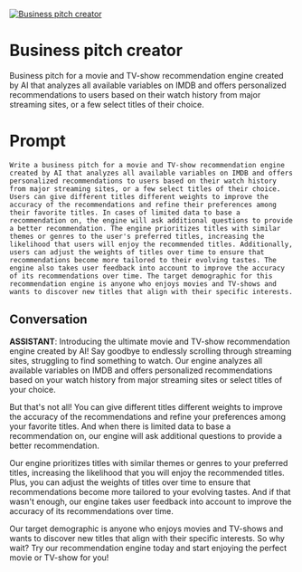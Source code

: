 
[![Business pitch creator](https://flow-prompt-covers.s3.us-west-1.amazonaws.com/icon/futuristic/futu_2.png)]()
# Business pitch creator 
Business pitch for a movie and TV-show recommendation engine created by AI that analyzes all available variables on IMDB and offers personalized recommendations to users based on their watch history from major streaming sites, or a few select titles of their choice. 

# Prompt

```
Write a business pitch for a movie and TV-show recommendation engine created by AI that analyzes all available variables on IMDB and offers personalized recommendations to users based on their watch history from major streaming sites, or a few select titles of their choice. Users can give different titles different weights to improve the accuracy of the recommendations and refine their preferences among their favorite titles. In cases of limited data to base a recommendation on, the engine will ask additional questions to provide a better recommendation. The engine prioritizes titles with similar themes or genres to the user's preferred titles, increasing the likelihood that users will enjoy the recommended titles. Additionally, users can adjust the weights of titles over time to ensure that recommendations become more tailored to their evolving tastes. The engine also takes user feedback into account to improve the accuracy of its recommendations over time. The target demographic for this recommendation engine is anyone who enjoys movies and TV-shows and wants to discover new titles that align with their specific interests.
```

## Conversation

**ASSISTANT**: Introducing the ultimate movie and TV-show recommendation engine created by AI! Say goodbye to endlessly scrolling through streaming sites, struggling to find something to watch. Our engine analyzes all available variables on IMDB and offers personalized recommendations based on your watch history from major streaming sites or select titles of your choice.



But that's not all! You can give different titles different weights to improve the accuracy of the recommendations and refine your preferences among your favorite titles. And when there is limited data to base a recommendation on, our engine will ask additional questions to provide a better recommendation.



Our engine prioritizes titles with similar themes or genres to your preferred titles, increasing the likelihood that you will enjoy the recommended titles. Plus, you can adjust the weights of titles over time to ensure that recommendations become more tailored to your evolving tastes. And if that wasn't enough, our engine takes user feedback into account to improve the accuracy of its recommendations over time.



Our target demographic is anyone who enjoys movies and TV-shows and wants to discover new titles that align with their specific interests. So why wait? Try our recommendation engine today and start enjoying the perfect movie or TV-show for you!


